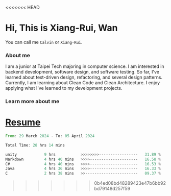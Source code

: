 <<<<<<< HEAD
# Hi, This is Xiang-Rui, Wan
You can call me `Calvin` or `Xiang-Rui`.

### About me

I am a junior at Taipei Tech majoring in computer science. I am interested in backend development, software design, and software testing. So far, I've learned about test-driven design, refactoring, and several design patterns. Currently, I am learning about Clean Code and Clean Architecture. I enjoy applying what I've learned to my development projects.

### Learn more about me

[Resume](./resume.pdf)
=======
<!--START_SECTION:waka-->

```rust
From: 29 March 2024 - To: 05 April 2024

Total Time: 28 hrs 14 mins

unity            9 hrs           >>>>>>>>-----------------   31.89 %
Markdown         4 hrs 40 mins   >>>>---------------------   16.58 %
C#               4 hrs 40 mins   >>>>---------------------   16.53 %
Java             4 hrs 36 mins   >>>>---------------------   16.33 %
C                2 hrs 38 mins   >>-----------------------   09.37 %
```

<!--END_SECTION:waka-->
>>>>>>> 0b4ed08bd48289423e47b6bb92bd79148d257f59
